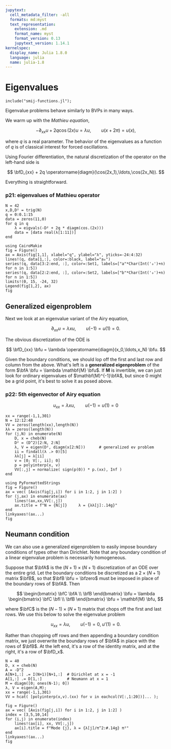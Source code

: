```yaml
---
jupytext:
  cell_metadata_filter: -all
  formats: md:myst
  text_representation:
    extension: .md
    format_name: myst
    format_version: 0.13
    jupytext_version: 1.14.1
kernelspec:
  display_name: Julia 1.8.0
  language: julia
  name: julia-1.8
---
```


# Eigenvalues

```{code-cell} julia
include("smij-functions.jl");
```

Eigenvalue problems behave similarly to BVPs in many ways. 

We warm up with the *Mathieu equation*,

$$
-\partial_{xx} u + 2q\cos(2x)u = \lambda u, \qquad u(x+2\pi) = u(x), 
$$

where $q$ is a real parameter. The behavior of the eigenvalues as a function of $q$ is of classical interest for forced oscillations.

Using Fourier differentiation, the natural discretization of the operator on the left-hand side is

$$
\bfD_{xx} + 2q \operatorname{diagm}(\cos(2x_1),\ldots,\cos(2x_N)). 
$$

Everything is straightforward.

### p21: eigenvalues of Mathieu operator

```{code-cell}
N = 42
x,D,D² = trig(N)
q = 0:0.1:15
data = zeros(11,0)
for q in q
    λ = eigvals(-D² + 2q * diagm(cos.(2x)))
    data = [data real(λ[1:11])]
end
```

```{code-cell}
using CairoMakie
fig = Figure()
ax = Axis(fig[1,1], xlabel="q", ylabel="λ", yticks=-24:4:32)
lines!(q, data[1,:], color=:black, label="a₀")
series!(q, data[3:2:end, :], color=:Set1, labels=["a"*Char(Int('₀')+n) for n in 1:5])
series!(q, data[2:2:end, :], color=:Set2, labels=["b"*Char(Int('₀')+n) for n in 1:5])
limits!(0, 15, -24, 32)
Legend(fig[1,2], ax)
fig
```

## Generalized eigenproblem

Next we look at an eigenvalue variant of the Airy equation,

$$
\partial_{xx}u = \lambda x u, \qquad u(-1)=u(1)=0. 
$$

The obvious discretization of the ODE is

$$
\bfD_{xx} \bfu = \lambda \operatorname{diagm}(x_0,\ldots,x_N) \bfu. 
$$

Given the boundary conditions, we should lop off the first and last row and column from the above. What's left is a **generalized eigenproblem** of the form $\bfA \bfu = \lambda \mathbf{M} \bfu$. If $\mathbf{M}$ is invertible, we can just look for ordinary eigenvalues of $\mathbf{M}^{-1}\bfA$, but since $0$ might be a grid point, it's best to solve it as posed above.

### p22: 5th eigenvector of Airy equation 

$$u_{xx} = \lambda x u, \qquad u(-1)=u(1)=0$$

```{code-cell}
xx = range(-1,1,301)
N = 12:12:48
VV = zeros(length(xx),length(N))
λλ = zeros(length(N))
for (j,N) in enumerate(N)
    D, x = cheb(N)
    D² = (D^2)[2:N, 2:N]
    λ, V = eigen(D², diagm(x[2:N]))      # generalized ev problem
    ii = findall(λ .> 0)[5]
    λλ[j] = λ[ii]
    v = [0; V[:, ii]; 0]
    p = polyinterp(x, v)
    VV[:,j] = normalize( sign(p(0)) * p.(xx), Inf )
end
```

```{code-cell}
using PyFormattedStrings
fig = Figure()
ax = vec( [Axis(fig[j,i]) for i in 1:2, j in 1:2] )
for (j,ax) in enumerate(ax)
    lines!(ax,xx,VV[:,j])
    ax.title = f"N = {N[j]}     λ = {λλ[j]:.14g}"
end
linkyaxes!(ax...)
fig
```

## Neumann condition

We can also use a generalized eigenproblem to easily impose boundary conditions of types other than Dirichlet. Note that any boundary condition of a linear eigenvalue problem is necessarily homogeneous.

Suppose that $\bfA$ is the $(N+1)\times(N+1)$ discretization of an ODE over the entire grid. Let the boundary conditions be discretized as a $2\times(N+1)$ matrix $\bfB$, so that $\bfB \bfu = \bfzero$ must be imposed in place of the boundary rows of $\bfA$.  Then

$$
\begin{bmatrix}
  \bfC \bfA \\ \bfB
\end{bmatrix} \bfu = 
\lambda \begin{bmatrix}
  \bfC \bfI \\ \bfB
\end{bmatrix} \bfu = \mathbf{M} \bfu, 
$$

where $\bfC$ is the $(N-1)\times (N+1)$ matrix that chops off the first and last rows. We use this below to solve the eigenvalue problem

$$u_{xx} = \lambda u, \qquad u(-1)=0,\; u'(1)=0.$$

Rather than chopping off rows and then appending a boundary condition matrix, we just overwrite the boundary rows of $\bfA$ in place with the rows of $\bfB$. At the left end, it's a row of the identity matrix, and at the right, it's a row of $\bfD_x$. 

```{code-cell}
N = 40
D, x = cheb(N)
A = -D^2
A[N+1,:] .= I(N+1)[N+1,:]  # Dirichlet at x = -1
A[1,:] .= D[1,:]           # Neumann at x = 1
M = diagm([0; ones(N-1); 0])
λ, V = eigen(A,M);
xx = range(-1,1,301)
VV = hcat( [polyinterp(x,v).(xx) for v in eachcol(V[:,1:20])]... );
```

```{code-cell}
fig = Figure()
ax = vec( [Axis(fig[j,i]) for i in 1:2, j in 1:2] )
index = [3,5,10,14]
for (i,j) in enumerate(index)
    lines!(ax[i], xx, VV[:,j])
    ax[i].title = f"Mode {j}, λ = {λ[j]/π^2:#.14g} π²"
end
linkyaxes!(ax...)
fig
```
